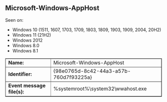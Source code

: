## Microsoft-Windows-AppHost

Seen on:
* Windows 10 (1511, 1607, 1703, 1709, 1803, 1809, 1903, 1909, 2004, 20H2)
* Windows 11 (21H2)
* Windows 2012
* Windows 8.0
* Windows 8.1

<table border="1" class="docutils">
  <tbody>
    <tr>
      <td><b>Name:</b></td>
      <td>Microsoft-Windows-AppHost</td>
    </tr>
    <tr>
      <td><b>Identifier:</b></td>
      <td>{98e0765d-8c42-44a3-a57b-760d7f93225a}</td>
    </tr>
    <tr>
      <td><b>Event message file(s):</b></td>
      <td>%systemroot%\system32\wwahost.exe</td>
    </tr>
  </tbody>
</table>

&nbsp;

